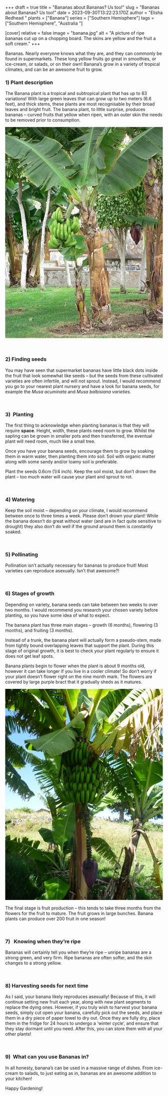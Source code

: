 +++
draft = true
title = "Bananas about Bananas? Us too!"
slug = "Bananas about Bananas? Us too!"
date = 2023-09-30T13:22:23.170Z
author = "Elisha Redhead "
plants = ["Banana"]
series = ["Southern Hemisphere"]
tags = ["Southern Hemisphere", "Australia "]

[cover]
relative = false
image = "banana.jpg"
alt = "A picture of ripe bananas cut up on a chopping board. The skins are yellow and the fruit a soft cream."
+++

Bananas. Nearly everyone knows what they are, and they can commonly be found in supermarkets. These long yellow fruits go great in smoothies, or ice-cream, or salads, or on their own! Banana’s grow in a variety of tropical climates, and can be an awesome fruit to grow.

### **1) Plant description**

The Banana plant is a tropical and subtropical plant that has up to 83 variations! With large green leaves that can grow up to two meters (6.6 feet), and thick stems, these plants are most recognisable by their broad leaves and bright fruit. The banana plant, to little surprise, produces bananas – curved fruits that yellow when ripen, with an outer skin the needs to be removed prior to consumption.



![An image displaying a banana plant - it has a large flower and two bunches of bananas hanging down, along with very large leaves. The bananas are unripe and green.](banana2.jpg)

 

### **2) Finding seeds**

You may have seen that supermarket bananas have little black dots inside the fruit that look somewhat like seeds – but the seeds from these cultivated varieties are often infertile, and will not sprout. Instead, I would recommend you go to your nearest plant nursery and have a look for banana seeds, for example the *Musa acuminata* and *Musa balbisiana varieties.*

 

### **3)  Planting**

The first thing to acknowledge when planting bananas is that they will require **space**. Height, width, these plants need room to grow. Whilst the sapling can be grown in smaller pots and then transferred, the eventual plant will need room, much like a small tree.

Once you have your banana seeds, encourage them to grow by soaking them in warm water, then planting them into soil. Soil with organic matter along with some sandy and/or loamy soil is preferable.

Plant the seeds 0.6cm (1/4 inch). Keep the soil moist, but don’t drown the plant – too much water will cause your plant and sprout to rot.

 

### **4) Watering**

Keep the soil moist – depending on your climate, I would recommend between once to three times a week. Please don’t drown your plant! While the banana doesn’t do great without water (and are in fact quite sensitive to drought) they also don’t do well if the ground around them is constantly soaked.

 

### **5) Pollinating**

Pollination isn’t actually necessary for bananas to produce fruit! Most varieties can reproduce asexually. Isn’t that awesome?!

 

### **6)** **Stages of growth**

Depending on variety, banana seeds can take between two weeks to over two months. I would recommend you research your chosen variety before planting, so you have some idea of what to expect.

The banana plant has three main stages – growth (6 months), flowering (3 months), and fruiting (3 months).

Instead of a trunk, the banana plant will actually form a pseudo-stem, made from tightly bound overlapping leaves that support the plant. During this stage of original growth, it is best to check your plant regularly to ensure it does not get leaf spots.

Banana plants begin to flower when the plant is about 9 months old, however it can take longer if you live in a cooler climate! So don’t worry if your plant doesn’t flower right on the nine month mark. The flowers are covered by large purple bract that it gradually sheds as it matures.



![An image of a banana tree with one bunch of unripe green bananas and a large dark purple flower](bananas-and-flower.jpg)

The final stage is fruit production – this tends to take three months from the flowers for the fruit to mature. The fruit grows in large bunches. Banana plants can produce over 200 fruit in one season!

 

### **7)   Knowing when they’re ripe**

Bananas will certainly tell you when they’re ripe – unripe bananas are a strong green, and very firm. Ripe bananas are often softer, and the skin changes to a strong yellow.

 

### **8) Harvesting seeds for next time**

As I said, your banana likely reproduces asexually! Because of this, it will continue setting new fruit each year, along with new plant segments to replace the dying ones. However, if you truly wish to harvest your banana seeds, simply cut open your banana, carefully pick out the seeds, and place them in a dry piece of paper towel to dry out. Once they are fully dry, place them in the fridge for 24 hours to undergo a ‘winter cycle’, and ensure that they stay dormant until you need. After this, you can store them with all your other plants!

 

### **9)  What can you use Bananas in?**

In all honesty, banana’s can be used in a massive range of dishes. From ice-cream to salads, to just eating as in, bananas are an awesome addition to your kitchen!

Happy Gardening!